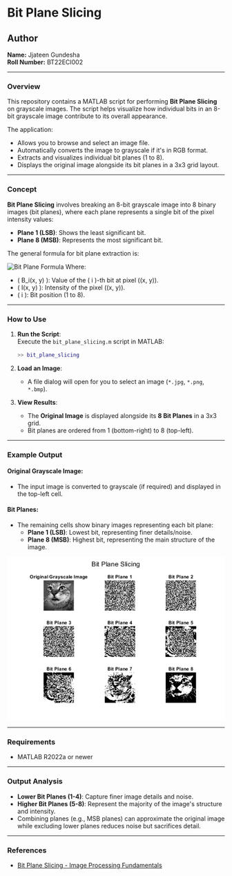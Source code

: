 # Bit Plane Slicing  

## Author  
**Name:** Jjateen Gundesha  
**Roll Number:** BT22ECI002  

---

### Overview  
This repository contains a MATLAB script for performing **Bit Plane Slicing** on grayscale images. The script helps visualize how individual bits in an 8-bit grayscale image contribute to its overall appearance.  

The application:  
- Allows you to browse and select an image file.  
- Automatically converts the image to grayscale if it's in RGB format.  
- Extracts and visualizes individual bit planes (1 to 8).  
- Displays the original image alongside its bit planes in a 3x3 grid layout.  

---

### Concept  
**Bit Plane Slicing** involves breaking an 8-bit grayscale image into 8 binary images (bit planes), where each plane represents a single bit of the pixel intensity values:  
- **Plane 1 (LSB)**: Shows the least significant bit.  
- **Plane 8 (MSB)**: Represents the most significant bit.  

The general formula for bit plane extraction is:  

![Bit Plane Formula](https://latex.codecogs.com/png.image?\dpi{120}\color{White}B_i(x,&space;y)&space;=&space;\text{bitget}(I(x,&space;y),&space;i))  
Where:  
- \( B_i(x, y) \): Value of the \( i \)-th bit at pixel \((x, y)\).  
- \( I(x, y) \): Intensity of the pixel \((x, y)\).  
- \( i \): Bit position (1 to 8).  

---

### How to Use  
1. **Run the Script**:  
   Execute the `bit_plane_slicing.m` script in MATLAB:  
   ```matlab
   >> bit_plane_slicing
   ```  

2. **Load an Image**:  
   - A file dialog will open for you to select an image (`*.jpg`, `*.png`, `*.bmp`).  

3. **View Results**:  
   - The **Original Image** is displayed alongside its **8 Bit Planes** in a 3x3 grid.  
   - Bit planes are ordered from 1 (bottom-right) to 8 (top-left).  

---

### Example Output  
#### Original Grayscale Image:  
- The input image is converted to grayscale (if required) and displayed in the top-left cell.  

#### Bit Planes:  
- The remaining cells show binary images representing each bit plane:  
  - **Plane 1 (LSB)**: Lowest bit, representing finer details/noise.  
  - **Plane 8 (MSB)**: Highest bit, representing the main structure of the image.  

![Output](./html/bit_plane_slicing_01.png)

---

### Requirements  
- MATLAB R2022a or newer  

---

### Output Analysis  
- **Lower Bit Planes (1-4)**: Capture finer image details and noise.  
- **Higher Bit Planes (5-8)**: Represent the majority of the image's structure and intensity.  
- Combining planes (e.g., MSB planes) can approximate the original image while excluding lower planes reduces noise but sacrifices detail.  

---

### References  
- [Bit Plane Slicing - Image Processing Fundamentals](https://en.wikipedia.org/wiki/Bit-plane_slicing)
